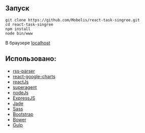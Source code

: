 ## Запуск

```
git clone https://github.com/Mobelis/react-task-singree.git
cd react-task-singree
npm install
node bin/www
```

В браузере [localhost](http://localhost:1337)

## Использовано:
- [rss-parser](https://github.com/bobby-brennan/rss-parser)
- [react-google-charts](https://github.com/rakannimer/react-google-charts)
- [reactJs](https://facebook.github.io/react/)
- [superagent](https://github.com/visionmedia/superagent)
- [nodeJs](https://nodejs.org/en/)
- [ExpressJS](http://expressjs.com/)
- [Jade](http://jade-lang.com/)
- [Sass](http://sass-lang.com/)
- [Bootstrap](http://getbootstrap.com/)
- [Bower](http://bower.io/)
- [Gulp](http://gulpjs.com/)